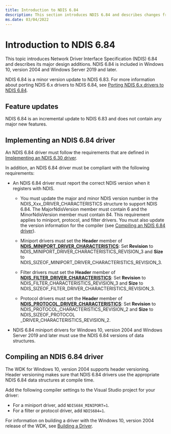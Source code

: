 ```yaml
---
title: Introduction to NDIS 6.84
description: This section introduces NDIS 6.84 and describes changes from NDIS 6.83. NDIS 6.84 is included in Windows 10, version 2004.
ms.date: 03/04/2022
---
```


# Introduction to NDIS 6.84

This topic introduces Network Driver Interface Specification (NDIS) 6.84 and describes its major design additions. NDIS 6.84 is included in Windows 10, version 2004 and Windows Server 2019 and later.

NDIS 6.84 is a minor version update to NDIS 6.83. For more information about porting NDIS 6.x drivers to NDIS 6.84, see [Porting NDIS 6.x drivers to NDIS 6.84](porting-ndis-6-x-drivers-to-ndis-6-84.md).

## Feature updates

NDIS 6.84 is an incremental update to NDIS 6.83 and does not contain any major new features.

## Implementing an NDIS 6.84 driver

An NDIS 6.84 driver must follow the requirements that are defined in [Implementing an NDIS 6.30 driver](implementing-an-ndis-6-30-driver.md).

In addition, an NDIS 6.84 driver must be compliant with the following requirements:

* An NDIS 6.84 driver must report the correct NDIS version when it registers with NDIS.
   
  * You must update the major and minor NDIS version number in the NDIS_Xxx_DRIVER_CHARACTERISTICS structure to support NDIS 6.84. The MajorNdisVersion member must contain 6 and the MinorNdisVersion member must contain 84. This requirement applies to miniport, protocol, and filter drivers. You must also update the version information for the compiler (see [Compiling an NDIS 6.84 driver](#compiling-an-ndis-684-driver)).

  * Miniport drivers must set the **Header** member of [**NDIS_MINIPORT_DRIVER_CHARACTERISTICS**](/windows-hardware/drivers/ddi/ndis/ns-ndis-_ndis_miniport_driver_characteristics): Set **Revision** to NDIS_MINIPORT_DRIVER_CHARACTERISTICS_REVISION_3 and **Size** to NDIS_SIZEOF_MINIPORT_DRIVER_CHARACTERISTICS_REVISION_3. 

  * Filter drivers must set the **Header** member of [**NDIS_FILTER_DRIVER_CHARACTERISTICS**](/windows-hardware/drivers/ddi/ndis/ns-ndis-_ndis_filter_driver_characteristics): Set **Revision** to NDIS_FILTER_CHARACTERISTICS_REVISION_3 and **Size** to NDIS_SIZEOF_FILTER_DRIVER_CHARACTERISTICS_REVISION_3. 

  * Protocol drivers must set the **Header** member of [**NDIS_PROTOCOL_DRIVER_CHARACTERISTICS**](/windows-hardware/drivers/ddi/ndis/ns-ndis-_ndis_protocol_driver_characteristics): Set **Revision** to NDIS_PROTOCOL_CHARACTERISTICS_REVISION_2 and **Size** to NDIS_SIZEOF_PROTOCOL _DRIVER_CHARACTERISTICS_REVISION_2.

- NDIS 6.84 miniport drivers for Windows 10, version 2004 and Windows Server 2019 and later must use the NDIS 6.84 versions of data structures.

## Compiling an NDIS 6.84 driver

The WDK for Windows 10, version 2004 supports header versioning. Header versioning makes sure that NDIS 6.84 drivers use the appropriate NDIS 6.84 data structures at compile time.

Add the following compiler settings to the Visual Studio project for your driver:

- For a miniport driver, add `NDIS684_MINIPORT=1`.
- For a filter or protocol driver, add `NDIS684=1`.

For information on building a driver with the Windows 10, version 2004 release of the WDK, see [Building a Driver](../develop/building-a-driver.md).
